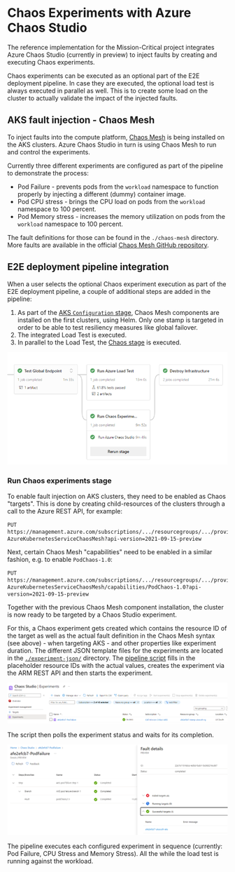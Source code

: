 # Chaos Experiments with Azure Chaos Studio

The reference implementation for the Mission-Critical project integrates Azure Chaos Studio (currently in preview) to inject faults by creating and executing Chaos experiments.

Chaos experiments can be executed as an optional part of the E2E deployment pipeline. In case they are executed, the optional load test is always executed in parallel as well. This is to create some load on the cluster to actually validate the impact of the injected faults.

## AKS fault injection - Chaos Mesh

To inject faults into the compute platform, [Chaos Mesh](https://chaos-mesh.org/) is being installed on the AKS clusters. Azure Chaos Studio in turn is using Chaos Mesh to run and control the experiments.

Currently three different experiments are configured as part of the pipeline to demonstrate the process:

- Pod Failure - prevents pods from the `workload` namespace to function properly by injecting a different (dummy) container image.
- Pod CPU stress - brings the CPU load on pods from the `workload` namespace to 100 percent.
- Pod Memory stress - increases the memory utilization on pods from the `workload` namespace to 100 percent.

The fault definitions for those can be found in the `./chaos-mesh` directory. More faults are available in the official [Chaos Mesh GitHub repository](https://github.com/chaos-mesh/chaos-mesh/tree/master/examples).

## E2E deployment pipeline integration

When a user selects the optional Chaos experiment execution as part of the E2E deployment pipeline, a couple of additional steps are added in the pipeline:

1) As part of the [AKS `Configuration` stage](/.ado/pipelines/templates/jobs-configuration.yaml), Chaos Mesh components are installed on the first clusters, using Helm. Only one stamp is targeted in order to be able to test resiliency measures like global failover.
1) The integrated Load Test is executed.
1) In parallel to the Load Test, the [Chaos stage](/.ado/pipelines/templates/stages-chaos.yaml) is executed.

![chaos pipeline](/docs/media/chaos_pipeline_stages.png)

### Run Chaos experiments stage

To enable fault injection on AKS clusters, they need to be enabled as Chaos "targets". This is done by creating child-resources of the clusters through a call to the Azure REST API, for example:
```
PUT https://management.azure.com/subscriptions/.../resourcegroups/.../providers/Microsoft.ContainerService/managedClusters/aoe2e122e-.../providers/Microsoft.Chaos/targets/Microsoft-AzureKubernetesServiceChaosMesh?api-version=2021-09-15-preview
```

Next, certain Chaos Mesh "capabilities" need to be enabled in a similar fashion, e.g. to enable `PodChaos-1.0`:
```
PUT https://management.azure.com/subscriptions/.../resourcegroups/.../providers/Microsoft.ContainerService/managedClusters/aoe2e122e-.../providers/Microsoft.Chaos/targets/Microsoft-AzureKubernetesServiceChaosMesh/capabilities/PodChaos-1.0?api-version=2021-09-15-preview
```

Together with the previous Chaos Mesh component installation, the cluster is now ready to be targeted by a Chaos Studio experiment.

For this, a Chaos experiment gets created which contains the resource ID of the target as well as the actual fault definition in the Chaos Mesh syntax (see above) - when targeting AKS - and other properties like experiment duration. The different JSON template files for the experiments are located in the [`./experiment-json/`](./experiment-json/) directory. The [pipeline script](/.ado/scripts/Invoke-ChaosMeshExperiment.ps1) fills in the placeholder resource IDs with the actual values, creates the experiment via the ARM REST API and then starts the experiment.

![chaos studio](/docs/media/chaos_studio_overview.png)

The script then polls the experiment status and waits for its completion.

![chaos run](/docs/media/chaos_studio_run.png)

The pipeline executes each configured experiment in sequence (currently: Pod Failure, CPU Stress and Memory Stress). All the while the load test is running against the workload.
